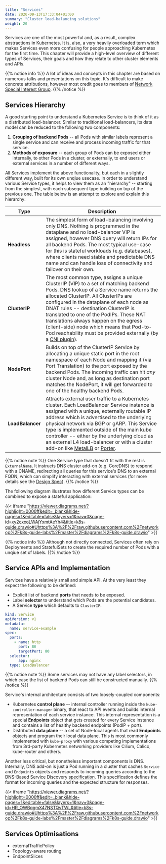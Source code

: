 ```yaml
---
title: "Services"
date: 2020-09-13T17:33:04+01:00
summary: "Cluster load-balancing solutions"
weight: 20
---
```


Services are one of the most powerful and, as a result, complex abstractions in Kubernetes. It is, also, a very heavily overloaded term which makes Services even more confusing for people approaching Kubernetes for the first time. This chapter will provide a high-level overview of different types of Services, their goals and how they relate to other cluster elements and APIs.

{{% notice info %}}
A lot of ideas and concepts in this chapter are based on numerous talks and presentations on this topic. It's difficult to make concrete attributions, however most credit goes to members of [Network Special Interest Group](https://github.com/kubernetes/community/tree/master/sig-network).
{{% /notice %}}

## Services Hierarchy

A good starting point to understand a Kubernetes Service is to think of it as a distributed load-balancer. Similar to traditional load-balancers, its data model can be reduced to the following two components:

1. **Grouping of backend Pods** -- all Pods with similar labels represent a single service and can receive and process incoming traffic for that service. 
2. **Methods of exposure** -- each group of Pods can be exposed either internally, to other Pods in a cluster, or externally, to end users or external services in a number of different ways. 

All Services implement the above functionality, but each in a slightly different way, built for its own unqiue usecase. In order to understand various Service types, it helps to view them as an "hierarchy" -- starting from the simplest, with each subsequent type building on top of the previous one. The table below is an attempt to explore and explain this hierarchy:

| Type      | Description | 
| ----------| ----------- |
| **Headless** | The simplest form of load-balancing involving only DNS. Nothing is programmed in the dataplane and no load-balancer VIP is assigned, however DNS query will return IPs for all backend Pods. The most typical use-case for this is stateful workloads (e.g. databases), where clients need stable and predictable DNS name and can handle loss of connectivity and failover on their own. |
| **ClusterIP** | The most common type, assigns a unique ClusterIP (VIP) to a set of matching backend Pods. DNS lookup of a Service name returns the allocated ClusterIP. All ClusterIPs are configured in the dataplane of each node as DNAT rules -- destination ClusterIP is translated to one of the PodIPs. These NAT translations always happen on the egress (client-side) node which means that Pod-to-Pod reachability must be provided externally (by a [CNI plugin](/cni)).  |
| **NodePort** | Builds on top of the ClusterIP Service by allocating a unique static port in the root namespace of each Node and mapping it (via Port Translation) to the port exposed by the backend Pods. The incoming traffic can hit _any_ cluster Node and, as long as destination port matches the NodePort, it will get forwarded to one of the healthy backend Pods. |
| **LoadBalancer** |  Attracts external user traffic to a Kubernetes cluster. Each LoadBalancer Service instance is assigned with a unique, externally routable IP address which is advertised to the underlying physical network via BGP or gARP. This Service type is implemented outside of the main kube controller -- either by the underlying cloud as an external L4 load-balancer or with a cluster add-on like [MetalLB](https://github.com/metallb/metall.) or [Porter](https://github.com/kubesphere/porter). |

{{% notice note %}}
One Service type that doesn't fit with the rest is `ExternalName`. It instructs DNS cluster add-on (e.g. CoreDNS) to respond with a CNAME, redirecting all queries for this service's DNS to an external FQDN, which can simplify interacting with external services (for more details see the [Design Spec](https://github.com/kubernetes/community/blob/b3349d5b1354df814b67bbdee6890477f3c250cb/contributors/design-proposals/network/service-external-name.md#motivation)). 
{{% /notice %}}

The following diagram illustrates how different Service types can be combined to expose a stateful application:

{{< iframe "https://viewer.diagrams.net/?highlight=0000ff&edit=_blank&hide-pages=1&editable=false&layers=1&nav=0&page-id=xy2cxxoLWAjYxmtAeYh4&title=k8s-guide.drawio#Uhttps%3A%2F%2Fraw.githubusercontent.com%2Fnetworkop%2Fk8s-guide-labs%2Fmaster%2Fdiagrams%2Fk8s-guide.drawio" >}}


{{% notice info %}}
Although not directly connected, Services often rely on Deployments and StatefulSets to create the required number of Pods with a unqiue set of labels. 
{{% /notice %}}

## Service APIs and Implementation

Services have a relatively small and simple API. At the very least they expect the following to be defined:

* Explicit list of backend **ports** that needs to be exposed.
* Label **selector** to understand which Pods are the potential candidates. 
* A Service **type** which defaults to `ClusterIP`.

```yaml
kind: Service
apiVersion: v1
metadata:
  name: service-example
spec:
  ports:
    - name: http
      port: 80
      targetPort: 80
  selector:
      app: nginx
  type: LoadBalancer
```

{{% notice note %}}
Some services may not have any label selectors, in which case the list of backend Pods can still be constructed manually. 
{{% /notice %}}

Service's internal architecture consists of two loosely-coupled components:

* Kubernetes **control plane** -- internal controller running inside the `kube-controller-manager` binary, that react to API events and builds internal representation of each service instance. This internal representation is a special **Endpoints** object that gets created for every Service instance and contains a list of healthy backend endpoints (PodIP + port).
* Distributed **data plane** --  a set of Node-local agents that read **Endpoints** objects and program their local data plane. This is most commonly implemented with `kube-proxy` with various competing implementations from 3rd-party Kubernetes networking providers like Cilium, Calico, kube-router and others.

Another less critical, but nonetheless important components is DNS. Internally, DNS add-on is just a Pod running in a cluster that caches `Service` and `Endpoints` objects and responds to incoming queries according to the DNS-Based Service Discovery [specification](https://github.com/kubernetes/dns/blob/master/docs/specification.md). This specification defines the format for incoming queries and the expected structure for responses.

{{< iframe "https://viewer.diagrams.net/?highlight=0000ff&edit=_blank&hide-pages=1&editable=false&layers=1&nav=0&page-id=HR_OWBqgmX47NSTQvTWL&title=k8s-guide.drawio#Uhttps%3A%2F%2Fraw.githubusercontent.com%2Fnetworkop%2Fk8s-guide-labs%2Fmaster%2Fdiagrams%2Fk8s-guide.drawio" >}}

## Services Optimisations

* externalTrafficPolicy
* Topology-aware routing
* EndpointSlices